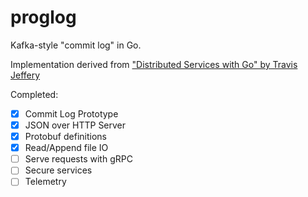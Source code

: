 # proglog

Kafka-style "commit log" in Go.

Implementation derived from ["Distributed Services with Go" by Travis Jeffery](https://pragprog.com/titles/tjgo/distributed-services-with-go)

Completed:
- [x] Commit Log Prototype
- [x] JSON over HTTP Server
- [x] Protobuf definitions
- [x] Read/Append file IO
- [ ] Serve requests with gRPC
- [ ] Secure services
- [ ] Telemetry